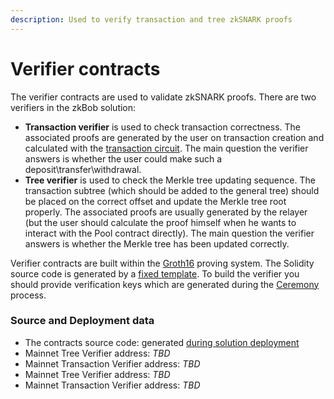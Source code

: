 ```yaml
---
description: Used to verify transaction and tree zkSNARK proofs
---
```


# Verifier contracts

The verifier contracts are used to validate zkSNARK proofs. There are two verifiers in the zkBob solution:

* **Transaction verifier** is used to check transaction correctness. The associated proofs are generated by the user on transaction creation and calculated with the [transaction circuit](../zksnarks-and-circuits/transaction-verifier-circuit.md). The main question the verifier answers is whether the user could make such a deposit\transfer\withdrawal.
* **Tree verifier** is used to check the Merkle tree updating sequence. The transaction subtree (which should be added to the general tree) should be placed on the correct offset and update the Merkle tree root properly. The associated proofs are usually generated by the relayer (but the user should calculate the proof himself when he wants to interact with the Pool contract directly). The main question the verifier answers is whether the Merkle tree has been updated correctly.

Verifier contracts are built within the [Groth16](http://www.zeroknowledgeblog.com/index.php/groth16) proving system. The Solidity source code is generated by a [fixed template](https://github.com/zeropoolnetwork/libzeropool/blob/master/res/verifier\_groth16.sol.tpl). To build the verifier you should provide verification keys which are generated during the [Ceremony](../../deploying-zkbob/zkbob-solution-deployment/trusted-setup-ceremony.md) process.

### Source and Deployment data

* The contracts source code: generated [during solution deployment](../../deploying-zkbob/zkbob-solution-deployment/creating-the-verifier-contracts.md)
* Mainnet Tree Verifier address: _TBD_
* Mainnet Transaction Verifier address: _TBD_
* Mainnet Tree Verifier address: _TBD_
* Mainnet Transaction Verifier address: _TBD_
